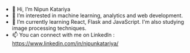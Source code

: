 - 👋 Hi, I’m Nipun Katariya
- 👀 I’m interested in machine learning, analytics and web development.
- 🌱 I’m currently learning React, Flask and JavaScript. I'm also studying image processing techniques.
- 📫 You can connect with me on LinkedIn : https://www.linkedin.com/in/nipunkatariya/

<!---
Nipun-Katariya/Nipun-Katariya is a ✨ special ✨ repository because its `README.md` (this file) appears on your GitHub profile.
You can click the Preview link to take a look at your changes.

- 💞️ I’m looking to collaborate on ...
--->
